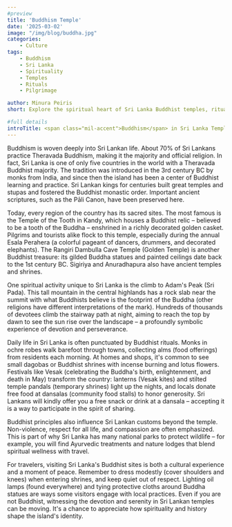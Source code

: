 ```yaml
---
#preview
title: 'Buddhism Temple'
date: '2025-03-02'
image: "/img/blog/buddha.jpg"
categories:
    - Culture
tags:
    - Buddhism
    - Sri Lanka
    - Spirituality
    - Temples
    - Rituals
    - Pilgrimage

author: Minura Peiris
short: Explore the spiritual heart of Sri Lanka Buddhist temples, rituals, and pilgrimage sites that have shaped daily life for millennia. 

#full details
introTitle: <span class="mil-accent">Buddhism</span> in Sri Lanka Temples, Rituals, and Sacred Practices
---
```


Buddhism is woven deeply into Sri Lankan life. About 70% of Sri Lankans practice Theravada Buddhism, making it the majority and official religion. In fact, Sri Lanka is one of only five countries in the world with a Theravada Buddhist majority. The tradition was introduced in the 3rd century BC by monks from India, and since then the island has been a center of Buddhist learning and practice. Sri Lankan kings for centuries built great temples and stupas and fostered the Buddhist monastic order. Important ancient scriptures, such as the Pāli Canon, have been preserved here.

Today, every region of the country has its sacred sites. The most famous is the Temple of the Tooth in Kandy, which houses a Buddhist relic – believed to be a tooth of the Buddha – enshrined in a richly decorated golden casket. Pilgrims and tourists alike flock to this temple, especially during the annual Esala Perahera (a colorful pageant of dancers, drummers, and decorated elephants). The Rangiri Dambulla Cave Temple (Golden Temple) is another Buddhist treasure: its gilded Buddha statues and painted ceilings date back to the 1st century BC. Sigiriya and Anuradhapura also have ancient temples and shrines.

One spiritual activity unique to Sri Lanka is the climb to Adam's Peak (Sri Pada). This tall mountain in the central highlands has a rock slab near the summit with what Buddhists believe is the footprint of the Buddha (other religions have different interpretations of the mark). Hundreds of thousands of devotees climb the stairway path at night, aiming to reach the top by dawn to see the sun rise over the landscape – a profoundly symbolic experience of devotion and perseverance.

Daily life in Sri Lanka is often punctuated by Buddhist rituals. Monks in ochre robes walk barefoot through towns, collecting alms (food offerings) from residents each morning. At homes and shops, it's common to see small dagobas or Buddhist shrines with incense burning and lotus flowers. Festivals like Vesak (celebrating the Buddha's birth, enlightenment, and death in May) transform the country: lanterns (Vesak kites) and stilted temple pandals (temporary shrines) light up the nights, and locals donate free food at dansalas (community food stalls) to honor generosity. Sri Lankans will kindly offer you a free snack or drink at a dansala – accepting it is a way to participate in the spirit of sharing.

Buddhist principles also influence Sri Lankan customs beyond the temple. Non-violence, respect for all life, and compassion are often emphasized. This is part of why Sri Lanka has many national parks to protect wildlife – for example, you will find Ayurvedic treatments and nature lodges that blend spiritual wellness with travel.

For travelers, visiting Sri Lanka's Buddhist sites is both a cultural experience and a moment of peace. Remember to dress modestly (cover shoulders and knees) when entering shrines, and keep quiet out of respect. Lighting oil lamps (found everywhere) and tying protective cloths around Buddha statues are ways some visitors engage with local practices. Even if you are not Buddhist, witnessing the devotion and serenity in Sri Lankan temples can be moving. It's a chance to appreciate how spirituality and history shape the island's identity.
